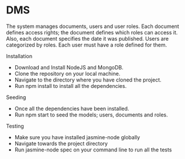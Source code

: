 # DMS
The system manages documents, users and user roles. Each document defines access rights; the document defines which roles can access it. Also, each document specifies the date it was published. Users are categorized by roles. Each user must have a role defined for them.

Installation
- Download and Install NodeJS and MongoDB.
- Clone the repository on your local machine.
- Navigate to the directory where you have cloned the project.
- Run npm install to install all the dependencies.

Seeding
- Once all the dependencies have been installed. 
- Run npm start to seed the models; users, documents and roles.


Testing
- Make sure you have installed jasmine-node globally
- Navigate towards the project directory
- Run jasmine-node spec on your command line to run all the tests
